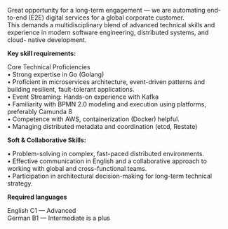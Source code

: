 Great opportunity for a long-term engagement — we are automating end-to-end
(E2E) digital services for a global corporate customer.  
This demands a multidisciplinary blend of advanced technical skills and
experience in modern software engineering, distributed systems, and cloud-
native development.  
  
**Key skill requirements:**

Core Technical Proficiencies  
• Strong expertise in Go (Golang)  
• Proficient in microservices architecture, event-driven patterns and building
resilient, fault-tolerant applications.  
• Event Streaming: Hands-on experience with Kafka  
• Familiarity with BPMN 2.0 modeling and execution using platforms, preferably
Camunda 8  
• Competence with AWS, containerization (Docker) helpful.  
• Managing distributed metadata and coordination (etcd, Restate)  

**Soft & Collaborative Skills:**

• Problem-solving in complex, fast-paced distributed environments.  
• Effective communication in English and a collaborative approach to working
with global and cross-functional teams.  
• Participation in architectural decision-making for long-term technical
strategy.  

**Required languages**

English C1 — Advanced  
German B1 — Intermediate is a plus